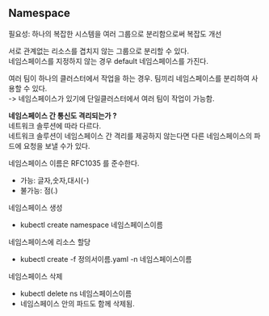 ## Namespace

필요성: 하나의 복잡한 시스템을 여러 그룹으로 분리함으로써 복잡도 개선 

서로 관계없는 리소스를 겹치지 않는 그룹으로 분리할 수 있다.  
네임스페이스를 지정하지 않는 경우 default 네임스페이스를 가진다.  

여러 팀이 하나의 클러스터에서 작업을 하는 경우. 팀끼리 네임스페이스를 분리하여 사용할 수 있다.  
-> 네임스페이스가 있기에 단일클러스터에서 여러 팀이 작업이 가능함.   

**네임스페이스 간 통신도 격리되는가 ?**  
네트워크 솔루션에 따라 다르다.  
네트워크 솔루션이 네임스페이스 간 격리를 제공하지 않는다면 다른 네임스페이스의 파드에 요청을 보낼 수가 있다.  

네임스페이스 이름은 RFC1035 를 준수한다.
- 가능: 글자,숫자,대시(-)
- 불가능: 점(.)

네임스페이스 생성
- kubectl create namespace 네임스페이스이름

네임스페이스에 리소스 할당
- kubectl create -f 정의서이름.yaml -n 네임스페이스이름

네임스페이스 삭제
- kubectl delete ns 네임스페이스이름
- 네임스페이스 안의 파드도 함께 삭제됨.
